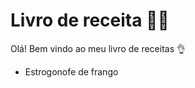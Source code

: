 #  Livro de receita :woman_cook:

Olá! Bem vindo ao meu livro de receitas :ok_hand:

- Estrogonofe de frango







###   

###   



